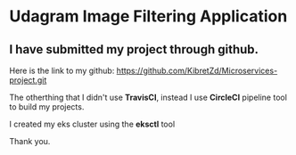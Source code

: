 # Udagram Image Filtering Application

## I have submitted my project through github.
Here is the link to my github: 
   <a href="https://github.com/KibretZd/Microservices-project.git">https://github.com/KibretZd/Microservices-project.git</a>


The otherthing that I didn't use **TravisCI**, instead I use **CircleCI** pipeline tool to build my projects.

I created my eks cluster using the **eksctl** tool

Thank you.